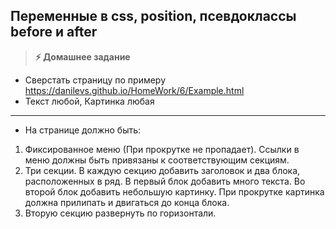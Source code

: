 
## Переменные в css, position, псевдоклассы before и after

> **⚡️ Домашнее задание**
- Сверстать страницу по примеру https://danilevs.github.io/HomeWork/6/Example.html
- Текст любой, Картинка любая

---

- На странице должно быть:
1. Фиксированное меню (При прокрутке не пропадает). Ссылки в меню должны быть привязаны к соответствующим секциям.
2. Три секции. В каждую секцию добавить заголовок и два блока, расположенных в ряд. В первый блок добавить много текста. Во второй блок добавить небольшую картинку. При прокрутке картинка должна прилипать и двигаться до конца блока.
3. Вторую секцию развернуть по горизонтали.

